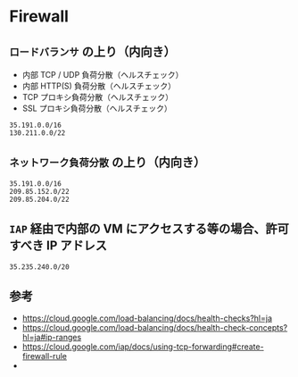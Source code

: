 # Firewall


## `ロードバランサ` の上り（内向き）

+ 内部 TCP / UDP 負荷分散（ヘルスチェック）
+ 内部 HTTP(S) 負荷分散（ヘルスチェック）
+ TCP プロキシ負荷分散（ヘルスチェック）
+ SSL プロキシ負荷分散（ヘルスチェック）

```
35.191.0.0/16
130.211.0.0/22
```

## `ネットワーク負荷分散` の上り（内向き）

```
35.191.0.0/16
209.85.152.0/22
209.85.204.0/22
```

## `IAP` 経由で内部の VM にアクセスする等の場合、許可すべき IP アドレス

```
35.235.240.0/20
```

## 参考

+ https://cloud.google.com/load-balancing/docs/health-checks?hl=ja
+ https://cloud.google.com/load-balancing/docs/health-check-concepts?hl=ja#ip-ranges
+ https://cloud.google.com/iap/docs/using-tcp-forwarding#create-firewall-rule
+ 
